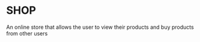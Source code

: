 # SHOP
An online store that allows the user to view their products and buy products from other users 
